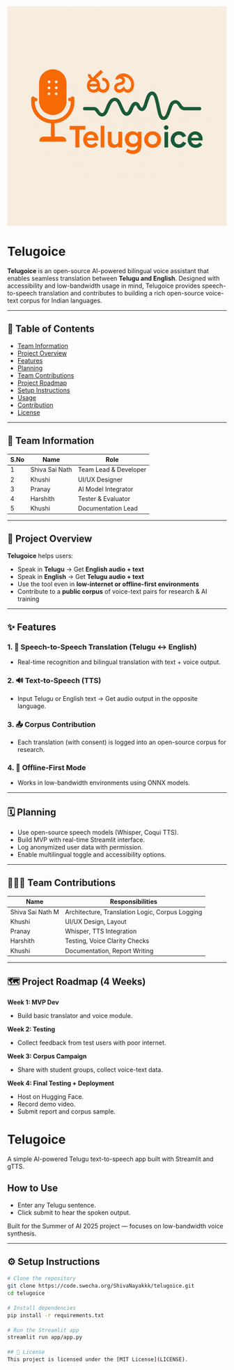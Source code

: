 ![Telugoice Logo](Telugoice.png)

# Telugoice

**Telugoice** is an open-source AI-powered bilingual voice assistant that enables seamless translation between **Telugu and English**. Designed with accessibility and low-bandwidth usage in mind, Telugoice provides speech-to-speech translation and contributes to building a rich open-source voice-text corpus for Indian languages.

---

## 📑 Table of Contents

- [Team Information](#team-information)
- [Project Overview](#project-overview)
- [Features](#features)
- [Planning](#planning)
- [Team Contributions](#team-contributions)
- [Project Roadmap](#project-roadmap)
- [Setup Instructions](#setup-instructions)
- [Usage](#usage)
- [Contribution](#contribution)
- [License](#license)

---

## 👥 Team Information

| S.No | Name               | Role                     |
|------|--------------------|--------------------------|
| 1    | Shiva Sai Nath     | Team Lead & Developer    |
| 2    | Khushi             | UI/UX Designer           |
| 3    | Pranay             | AI Model Integrator      |
| 4    | Harshith           | Tester & Evaluator       |
| 5    | Khushi             | Documentation Lead       |

---

## 📱 Project Overview

**Telugoice** helps users:
- Speak in **Telugu** → Get **English audio + text**
- Speak in **English** → Get **Telugu audio + text**
- Use the tool even in **low-internet or offline-first environments**
- Contribute to a **public corpus** of voice-text pairs for research & AI training

---

## ✨ Features

### 1. 🎤 Speech-to-Speech Translation (Telugu ↔ English)
- Real-time recognition and bilingual translation with text + voice output.

### 2. 🔊 Text-to-Speech (TTS)
- Input Telugu or English text → Get audio output in the opposite language.

### 3. 📤 Corpus Contribution
- Each translation (with consent) is logged into an open-source corpus for research.

### 4. 📴 Offline-First Mode
- Works in low-bandwidth environments using ONNX models.

---

## 🗓 Planning

- Use open-source speech models (Whisper, Coqui TTS).
- Build MVP with real-time Streamlit interface.
- Log anonymized user data with permission.
- Enable multilingual toggle and accessibility options.

---

## 🧑‍🤝‍🧑 Team Contributions

| Name              | Responsibilities                                |
|-------------------|-------------------------------------------------|
| Shiva Sai Nath M  | Architecture, Translation Logic, Corpus Logging |
| Khushi            | UI/UX Design, Layout                            |
| Pranay            | Whisper, TTS Integration                        |
| Harshith          | Testing, Voice Clarity Checks                   |
| Khushi            | Documentation, Report Writing                   |

---

## 🗺 Project Roadmap (4 Weeks)

**Week 1: MVP Dev**
- Build basic translator and voice module.

**Week 2: Testing**
- Collect feedback from test users with poor internet.

**Week 3: Corpus Campaign**
- Share with student groups, collect voice-text data.

**Week 4: Final Testing + Deployment**
- Host on Hugging Face.
- Record demo video.
- Submit report and corpus sample.

# Telugoice

A simple AI-powered Telugu text-to-speech app built with Streamlit and gTTS.

## How to Use
- Enter any Telugu sentence.
- Click submit to hear the spoken output.

Built for the Summer of AI 2025 project — focuses on low-bandwidth voice synthesis.


---

## ⚙️ Setup Instructions

```bash
# Clone the repository
git clone https://code.swecha.org/ShivaNayakkk/telugoice.git
cd telugoice

# Install dependencies
pip install -r requirements.txt

# Run the Streamlit app
streamlit run app/app.py

## 📜 License
This project is licensed under the [MIT License](LICENSE).

